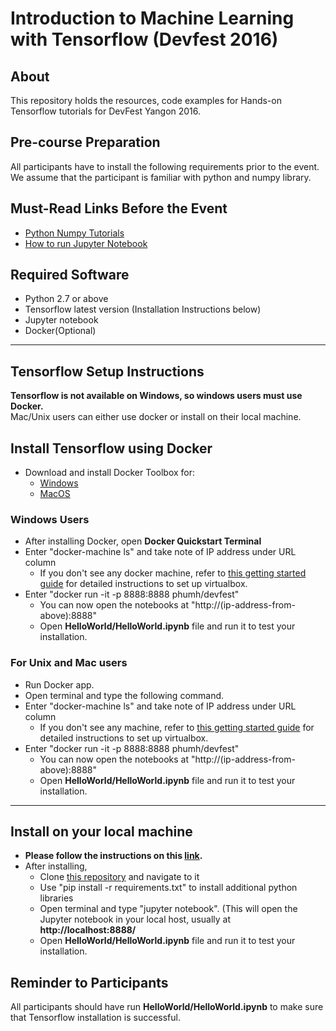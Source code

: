 Introduction to Machine Learning with Tensorflow (Devfest 2016)
============================

About
-----

This repository holds the resources, code examples for Hands-on Tensorflow tutorials for DevFest Yangon 2016.


Pre-course Preparation
----------------------

All participants have to install the following requirements prior to the event.  
We assume that the participant is familiar with python and numpy library.
## Must-Read Links Before the Event
  + [Python Numpy Tutorials](http://cs231n.github.io/python-numpy-tutorial/)
  + [How to run Jupyter Notebook](https://jupyter-notebook-beginner-guide.readthedocs.io/en/latest/execute.html)

Required Software
----------------------
+ Python 2.7 or above
+ Tensorflow latest version (Installation Instructions below)
+ Jupyter notebook
+  Docker(Optional)

---

Tensorflow Setup Instructions
----------------------
**Tensorflow is not available on Windows, so windows users must use Docker.**  
Mac/Unix users can either use docker or install on their local machine.


## Install Tensorflow using Docker
+ Download and install Docker Toolbox for:
    + [Windows](https://github.com/docker/toolbox/releases/download/v1.12.2/DockerToolbox-1.12.2.exe)
    + [MacOS](https://docs.docker.com/toolbox/toolbox_install_mac/)


### Windows Users
+ After installing Docker, open **Docker Quickstart Terminal**
+ Enter "docker-machine ls" and take note of IP address under URL column
    + If you don't see any docker machine, refer to [this getting started guide](https://docs.docker.com/machine/get-started/) for detailed instructions to set up virtualbox.
+ Enter "docker run -it -p 8888:8888 phumh/devfest"
    + You can now open the notebooks at "http://(ip-address-from-above):8888"
    + Open  **HelloWorld/HelloWorld.ipynb** file and run it to test your installation.
### For Unix and Mac users
+ Run Docker app.
+ Open terminal and type the following command.
+ Enter "docker-machine ls" and take note of IP address under URL column
    + If you don't see any machine, refer to [this getting started guide](https://docs.docker.com/machine/get-started/) for detailed instructions to set up virtualbox.
+ Enter "docker run -it -p 8888:8888 phumh/devfest"
    + You can now open the notebooks at "http://(ip-address-from-above):8888"
    + Open  **HelloWorld/HelloWorld.ipynb** file and run it to test your installation.  

---

## Install on your local machine 
+ **Please follow the instructions on this [link](https://www.tensorflow.org/versions/master/get_started/os_setup.html#download-and-setup).**
+ After installing, 
    + Clone [this repository](https://github.com/phu-pmh/GDGYangon) and navigate to it
    + Use "pip install -r requirements.txt" to install additional python libraries
    + Open terminal and type "jupyter notebook". (This will open the Jupyter notebook in your local host, usually at **http://localhost:8888/**
    + Open  **HelloWorld/HelloWorld.ipynb** file and run it to test your installation.


Reminder to Participants
---
All participants should have run **HelloWorld/HelloWorld.ipynb** to make sure that Tensorflow installation is successful.